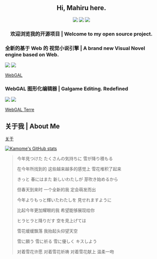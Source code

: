 <h2 align="center">Hi, Mahiru here.</h2>

<p align="center">
<a title="github" target="_blank" href="https://github.com/MakinoharaShoko"><img src="https://img.shields.io/github/stars/MakinoharaShoko?style=social" ></a>
<a title="bilibili" target="_blank" href="https://space.bilibili.com/7321105"><img src="https://img.shields.io/badge/Bilibili-%E9%82%BB%E5%AE%B6%E7%A0%81%E5%86%9C%E7%9C%9F%E6%98%BC%E9%85%B1-%23DB4D6D" ></a>
<a title="blog" target="_blank" href="https://msfasr.com/"><img src="https://img.shields.io/badge/Blog-Mahiru's%20Humble%20Abode-%2366327C" ></a>
</p>

<h3 align="center">欢迎浏览我的开源项目 | Welcome to my open source project.</h3>

### 全新的基于 Web 的 视觉小说引擎 | A brand new Visual Novel engine based on Web.

<a title="webgal-stars" target="_blank" href="https://github.com/MakinoharaShoko/WebGAL"><img src="https://img.shields.io/github/stars/MakinoharaShoko/WebGAL?style=for-the-badge" ></a>
<a title="webgal-forks" target="_blank" href="https://github.com/MakinoharaShoko/WebGAL"><img src="https://img.shields.io/github/forks/MakinoharaShoko/WebGAL?style=for-the-badge" ></a>

[WebGAL](https://github.com/MakinoharaShoko/WebGAL)

### WebGAL 图形化编辑器 | Galgame Editing. Redefined

<a title="cloudlog-stars" target="_blank" href="https://github.com/MakinoharaShoko/WebGAL_Terre"><img src="https://img.shields.io/github/stars/MakinoharaShoko/WebGAL_Terre?style=for-the-badge" ></a>
<a title="webgal-forks" target="_blank" href="https://github.com/MakinoharaShoko/WebGAL_Terre"><img src="https://img.shields.io/github/forks/MakinoharaShoko/WebGAL_Terre?style=for-the-badge" ></a>

[WebGAL Terre](https://github.com/MakinoharaShoko/WebGAL_Terre)

## 关于我 | About Me

[关于](https://msfasr.com/aboutNew/)

[![Kamome's GitHub stats](https://github-readme-stats.vercel.app/api?username=MakinoharaShoko)](https://github.com/anuraghazra/github-readme-stats)

> 今年見つけた たくさんの気持ちに 雪が降り積もる  
> 
> 在今年所找到的 这些越来越多的感觉上 雪花堆积了起来  
> 
> きっと 春にはまた 新しいわたしが 芽吹き始めるから  
> 
> 但春天到来时 一个全新的我 定会萌发而出  
> 
> 今年よりもっと輝いたわたしを 見せれますように  
> 
> 比起今年更加耀眼的我 希望能够展现给你  
> 
> ヒラヒラと降りだす 空を見上げては  
> 
> 雪花缓缓飘落 我抬起头仰望天空  
> 
> 雪に願う 雪に祈る 雪に優しく キスしよう  
> 
> 对着雪花许愿 对着雪花祈祷 对着雪花献上 温柔一吻
